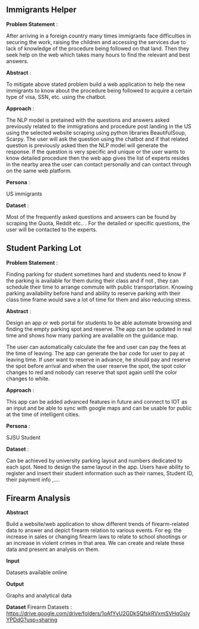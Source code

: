 
## Immigrants Helper

**Problem Statement** : 

After arriving in a foreign country many times immigrants face difficulties in securing the work, raising the children and accessing the services due to lack of knowledge of the procedure being followed on that land. Then they seek help on the web which takes many hours to find the relevant and best answers.

**Abstract** : 

To mitigate above stated problem build a web application to help the new immigrants to know about the procedure being followed to acquire a certain type of visa, SSN, etc. using the chatbot.

**Approach** :

The NLP model is pretained with the questions and answers asked previously related to the immigrations and procedure post landing in the US using the selected website scraping using python libraries BeautifulSoup, Scarpy. The user will ask the question using the chatbot and if that related question is previously asked then the NLP model will generate the response. If the question is very specific and unique or the user wants to know detailed procedure then the web app gives the list of experts resides in the nearby area the user can contact personally and can contact through on the same web platform. 

**Persona** :

US immigrants 

**Dataset** : 

Most of the frequently asked questions and answers can be found by scraping the Quota, Reddit etc.. . For the detailed or specific questions, the user will be contacted to the experts. 



## Student Parking Lot

**Problem Statement** : 

Finding parking for student sometimes hard and students need to know if the parking is available for them during their class and if not , they can schedule their time to arrange commute with public transportation. Knowing parking availability before hand and ability to reserve parking with their class time frame would save a lot of time for them and also reducing stress.


**Abstract** :

Design an app or web portal for students to be able automate browsing and finding the empty parking spot and reserve. The app can be updated in real time and shows how many parking are available on the guidance map.

The user can automatically calculate the fee and user can pay the fees at the time of leaving. The app can generate the bar code for user to pay at leaving time. If user want to reserve in advance, he should pay and reserve the spot before arrival and when the user reserve the spot, the spot color changes to red and nobody can reserve that spot again until the color changes to white.


**Approach** : 

This app can be added advanced features in future and connect to IOT as an input and be able to sync with google maps and can be usable for public at the time of intelligent cities. 


**Persona** :

SJSU Student

**Dataset** : 

Can be achieved by university parking layout and numbers dedicated to each spot. Need to design the same layout in the app. Users have ability to register and insert their student information such as their names, Student ID,  their payment info ,….



## Firearm Analysis

**Abstract**

Build a website/web application to show different trends of firearm-related data to answer and depict firearm relation to various events. For eg: the increase in sales or changing firearm laws to relate to school shootings or an increase in violent crimes in that area. We can create and relate these data and present an analysis on them.

**Input**

Datasets available online

**Output**

Graphs and analytical data

**Dataset**
Firearm Datasets : https://drive.google.com/drive/folders/1oAfYyU2GDkSQfskRVxmSVHqGslyYPDdG?usp=sharing
